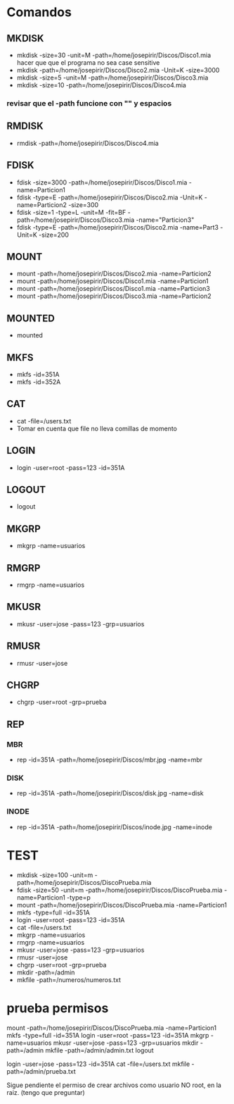 # Comandos

## MKDISK

- mkdisk -size=30 -unit=M -path=/home/josepirir/Discos/Disco1.mia
hacer que que el programa no sea case sensitive
- mkdisk -path=/home/josepirir/Discos/Disco2.mia -Unit=K -size=3000
- mkdisk -size=5 -unit=M -path=/home/josepirir/Discos/Disco3.mia
- mkdisk -size=10 -path=/home/josepirir/Discos/Disco4.mia

### revisar que el -path funcione con "" y espacios

## RMDISK

- rmdisk -path=/home/josepirir/Discos/Disco4.mia

## FDISK

- fdisk -size=3000 -path=/home/josepirir/Discos/Disco1.mia -name=Particion1
- fdisk -type=E -path=/home/josepirir/Discos/Disco2.mia -Unit=K -name=Particion2 -size=300
- fdisk -size=1 -type=L -unit=M -fit=BF -path=/home/josepirir/Discos/Disco3.mia -name="Particion3"
- fdisk -type=E -path=/home/josepirir/Discos/Disco2.mia -name=Part3 -Unit=K -size=200

## MOUNT

- mount -path=/home/josepirir/Discos/Disco2.mia -name=Particion2
- mount -path=/home/josepirir/Discos/Disco1.mia -name=Particion1
- mount -path=/home/josepirir/Discos/Disco1.mia -name=Particion3
- mount -path=/home/josepirir/Discos/Disco3.mia -name=Particion2

## MOUNTED
- mounted

## MKFS

- mkfs -id=351A
- mkfs -id=352A

## CAT
- cat -file=/users.txt
- Tomar en cuenta que file no lleva comillas de momento

## LOGIN
- login -user=root -pass=123 -id=351A

## LOGOUT
- logout

## MKGRP
- mkgrp -name=usuarios

## RMGRP
- rmgrp -name=usuarios

## MKUSR
- mkusr -user=jose -pass=123 -grp=usuarios

## RMUSR
- rmusr -user=jose

## CHGRP
- chgrp -user=root -grp=prueba

## REP

### MBR
- rep -id=351A -path=/home/josepirir/Discos/mbr.jpg -name=mbr

### DISK
- rep -id=351A -path=/home/josepirir/Discos/disk.jpg -name=disk

### INODE
- rep -id=351A -path=/home/josepirir/Discos/inode.jpg -name=inode

# TEST
- mkdisk -size=100 -unit=m -path=/home/josepirir/Discos/DiscoPrueba.mia
- fdisk -size=50 -unit=m -path=/home/josepirir/Discos/DiscoPrueba.mia -name=Particion1 -type=p
- mount -path=/home/josepirir/Discos/DiscoPrueba.mia -name=Particion1
- mkfs -type=full -id=351A
- login -user=root -pass=123 -id=351A
- cat -file=/users.txt
- mkgrp -name=usuarios
- rmgrp -name=usuarios
- mkusr -user=jose -pass=123 -grp=usuarios
- rmusr -user=jose
- chgrp -user=root -grp=prueba
- mkdir -path=/admin
- mkfile -path=/numeros/numeros.txt

# prueba permisos
mount -path=/home/josepirir/Discos/DiscoPrueba.mia -name=Particion1
mkfs -type=full -id=351A
login -user=root -pass=123 -id=351A
mkgrp -name=usuarios
mkusr -user=jose -pass=123 -grp=usuarios
mkdir -path=/admin
mkfile -path=/admin/admin.txt
logout

login -user=jose -pass=123 -id=351A
cat -file=/users.txt
mkfile -path=/admin/prueba.txt

Sigue pendiente el permiso de crear archivos como usuario NO root, en la raiz.
(tengo que preguntar)

